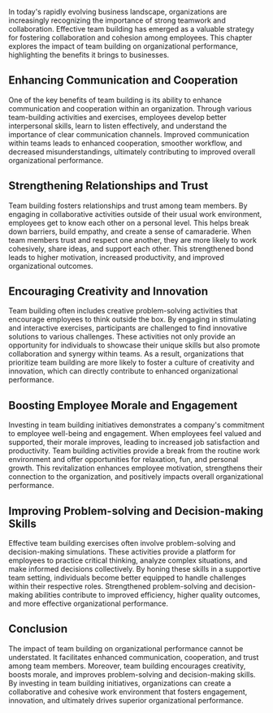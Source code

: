 
In today's rapidly evolving business landscape, organizations are increasingly recognizing the importance of strong teamwork and collaboration. Effective team building has emerged as a valuable strategy for fostering collaboration and cohesion among employees. This chapter explores the impact of team building on organizational performance, highlighting the benefits it brings to businesses.

## Enhancing Communication and Cooperation

One of the key benefits of team building is its ability to enhance communication and cooperation within an organization. Through various team-building activities and exercises, employees develop better interpersonal skills, learn to listen effectively, and understand the importance of clear communication channels. Improved communication within teams leads to enhanced cooperation, smoother workflow, and decreased misunderstandings, ultimately contributing to improved overall organizational performance.

## Strengthening Relationships and Trust

Team building fosters relationships and trust among team members. By engaging in collaborative activities outside of their usual work environment, employees get to know each other on a personal level. This helps break down barriers, build empathy, and create a sense of camaraderie. When team members trust and respect one another, they are more likely to work cohesively, share ideas, and support each other. This strengthened bond leads to higher motivation, increased productivity, and improved organizational outcomes.

## Encouraging Creativity and Innovation

Team building often includes creative problem-solving activities that encourage employees to think outside the box. By engaging in stimulating and interactive exercises, participants are challenged to find innovative solutions to various challenges. These activities not only provide an opportunity for individuals to showcase their unique skills but also promote collaboration and synergy within teams. As a result, organizations that prioritize team building are more likely to foster a culture of creativity and innovation, which can directly contribute to enhanced organizational performance.

## Boosting Employee Morale and Engagement

Investing in team building initiatives demonstrates a company's commitment to employee well-being and engagement. When employees feel valued and supported, their morale improves, leading to increased job satisfaction and productivity. Team building activities provide a break from the routine work environment and offer opportunities for relaxation, fun, and personal growth. This revitalization enhances employee motivation, strengthens their connection to the organization, and positively impacts overall organizational performance.

## Improving Problem-solving and Decision-making Skills

Effective team building exercises often involve problem-solving and decision-making simulations. These activities provide a platform for employees to practice critical thinking, analyze complex situations, and make informed decisions collectively. By honing these skills in a supportive team setting, individuals become better equipped to handle challenges within their respective roles. Strengthened problem-solving and decision-making abilities contribute to improved efficiency, higher quality outcomes, and more effective organizational performance.

## Conclusion

The impact of team building on organizational performance cannot be understated. It facilitates enhanced communication, cooperation, and trust among team members. Moreover, team building encourages creativity, boosts morale, and improves problem-solving and decision-making skills. By investing in team building initiatives, organizations can create a collaborative and cohesive work environment that fosters engagement, innovation, and ultimately drives superior organizational performance.
